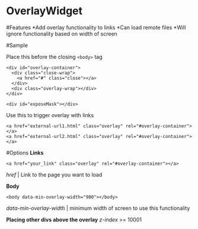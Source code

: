 OverlayWidget
=============

#Features
*Add overlay functionality to links
*Can load remote files
*Will ignore functionality based on width of screen

#Sample

Place this before the closing `<body>` tag
```
<div id="overlay-container">
  <div class="close-wrap">
  	<a href="#" class="close"></a>
  </div>
  <div class="overlay-wrap"></div>
</div>	

<div id="exposeMask"></div>
```


Use this to trigger overlay with links
```
<a href="external-url1.html" class="overlay" rel="#overlay-container"></a>
<a href="external-url2.html" class="overlay" rel="#overlay-container"></a>
```

#Options
**Links**
```
<a href="your_link" class="overlay" rel="#overlay-container"></a>
```
*href* | Link to the page you want to load

**Body**
```
<body data-min-overlay-width="900"></body>
```
*data-min-overlay-width* | minimum width of screen to use this functionality

**Placing other divs above the overlay**
*z-index* >= 10001
